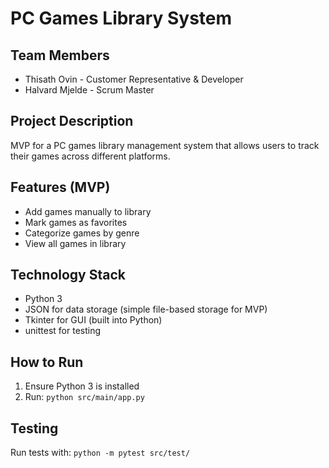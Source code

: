 # PC Games Library System

## Team Members
- Thisath Ovin - Customer Representative & Developer  
- Halvard Mjelde - Scrum Master

## Project Description
MVP for a PC games library management system that allows users to track their games across different platforms.

## Features (MVP)
- Add games manually to library
- Mark games as favorites
- Categorize games by genre
- View all games in library

## Technology Stack
- Python 3
- JSON for data storage (simple file-based storage for MVP)
- Tkinter for GUI (built into Python)
- unittest for testing

## How to Run
1. Ensure Python 3 is installed
2. Run: `python src/main/app.py`

## Testing
Run tests with: `python -m pytest src/test/`